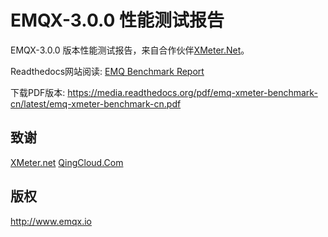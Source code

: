 
EMQX-3.0.0 性能测试报告
====================

EMQX-3.0.0 版本性能测试报告，来自合作伙伴[XMeter.Net](https://www.xmeter.net)。

Readthedocs网站阅读: [EMQ Benchmark Report](http://emq-xmeter-benchmark-en.readthedocs.io/en/latest/)

下载PDF版本: https://media.readthedocs.org/pdf/emq-xmeter-benchmark-cn/latest/emq-xmeter-benchmark-cn.pdf

致谢
----

[XMeter.net](https://www.xmeter.net) [QingCloud.Com](https://www.qingcloud.com)

版权
----

http://www.emqx.io
